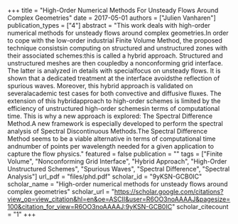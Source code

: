 +++
title = "High-Order Numerical Methods For Unsteady Flows Around Complex Geometries"
date = 2017-05-01
authors = ["Julien Vanharen"]
publication_types = ["4"]
abstract = "This work deals with high-order numerical methods for unsteady flows around complex geometries.In order to cope with the low-order industrial Finite Volume Method, the proposed technique consistsin computing on structured and unstructured zones with their associated schemes:this is called a hybrid approach. Structured and unstructured meshes are then coupledby a nonconforming grid interface. The latter is analyzed in details with specialfocus on unsteady flows. It is shown that a dedicated treatment at the interface avoidsthe reflection of spurious waves. Moreover, this hybrid approach is validated on severalacademic test cases for both convective and diffusive fluxes. The extension of this hybridapproach to high-order schemes is limited by the efficiency of unstructured high-order schemesin terms of computational time. This is why a new approach is explored: The Spectral Difference Method.A new framework is especially developed to perform the spectral analysis of Spectral Discontinuous Methods.The Spectral Difference Method seems to be a viable alternative in terms of computational time andnumber of points per wavelength needed for a given application to capture the flow physics."
featured = false
publication = ""
tags = ["Finite Volume", "Nonconforming Grid Interface", "Hybrid Approach", "High-Order Unstructured Schemes", "Spurious Waves", "Spectral Difference", "Spectral Analysis"]
url_pdf = "files/phd.pdf"
scholar_id = "9yKSN-GCB0IC"
scholar_name = "High-order numerical methods for unsteady flows around complex geometries"
scholar_url = "https://scholar.google.com/citations?view_op=view_citation&hl=en&oe=ASCII&user=R6OO3noAAAAJ&pagesize=100&citation_for_view=R6OO3noAAAAJ:9yKSN-GCB0IC"
scholar_citecount = "1"
+++

